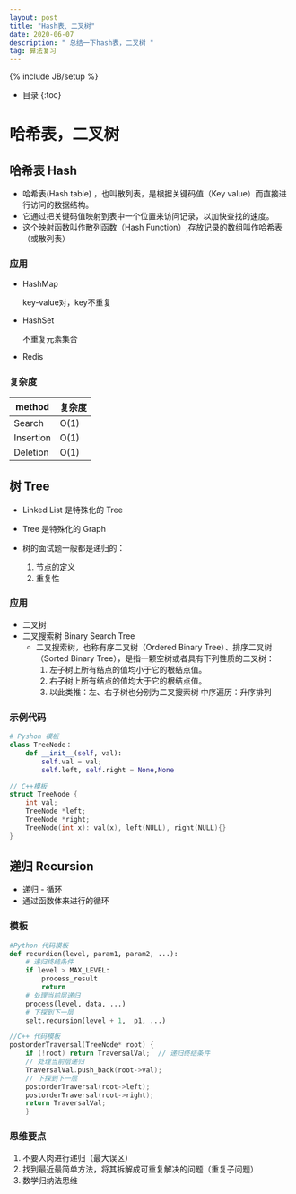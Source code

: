 ```yaml
---
layout: post
title: "Hash表、二叉树"
date: 2020-06-07
description: " 总结一下hash表，二叉树 "
tag: 算法复习
---
```


{% include JB/setup %}
*  目录
{:toc}

# 哈希表，二叉树

## 哈希表 Hash

- 哈希表(Hash table) ，也叫散列表，是根据关键码值（Key value）而直接进行访问的数据结构。
- 它通过把关键码值映射到表中一个位置来访问记录，以加快查找的速度。
- 这个映射函数叫作散列函数（Hash Function）,存放记录的数组叫作哈希表（或散列表）

### 应用

- HashMap

  key-value对，key不重复

- HashSet

  不重复元素集合

- Redis

### 复杂度
|  method  | 复杂度  |
|  ----  | ----  |
| Search | O(1) |
| Insertion | O(1) |
| Deletion | O(1) |

## 树 Tree

- Linked List 是特殊化的 Tree
- Tree 是特殊化的 Graph

- 树的面试题一般都是递归的：
  1. 节点的定义
  2. 重复性

### 应用

- 二叉树
- 二叉搜索树 Binary Search Tree
  - 二叉搜索树，也称有序二叉树（Ordered Binary Tree）、排序二叉树（Sorted Binary Tree），是指一颗空树或者具有下列性质的二叉树：
    1. 左子树上所有结点的值均小于它的根结点值。
    2. 右子树上所有结点的值均大于它的根结点值。
    3. 以此类推：左、右子树也分别为二叉搜索树
  中序遍历：升序排列

### 示例代码

```python
# Pyshon 模板
class TreeNode：
	def __init__(self, val):
		self.val = val;
		self.left, self.right = None,None
```
```c++
// C++模板
struct TreeNode {
	int val;
	TreeNode *left;
	TreeNode *right;
	TreeNode(int x): val(x), left(NULL), right(NULL){}
}
```
## 递归 Recursion

- 递归 - 循环
- 通过函数体来进行的循环

### 模板
```python
#Python 代码模板
def recurdion(level, param1, param2, ...):
	# 递归终结条件
	if level > MAX_LEVEL:
		process_result
		return
	# 处理当前层递归
	process(level, data, ...)
	# 下探到下一层
	selt.recursion(level + 1,  p1, ...)
```
```C++
//C++ 代码模板
postorderTraversal(TreeNode* root) {
    if (!root) return TraversalVal;  // 递归终结条件
	// 处理当前层递归
	TraversalVal.push_back(root->val);
	// 下探到下一层
    postorderTraversal(root->left);
    postorderTraversal(root->right);
    return TraversalVal;
    }
```
### 思维要点

1. 不要人肉进行递归（最大误区）
2. 找到最近最简单方法，将其拆解成可重复解决的问题（重复子问题）
3. 数学归纳法思维

